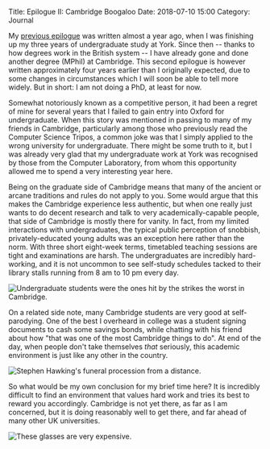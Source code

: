 Title: Epilogue II: Cambridge Boogaloo
Date: 2018-07-10 15:00
Category: Journal

My [previous epilogue](https://blog.ebornet.com/epilogue.html) was written almost a year ago, when I was finishing up my three years of undergraduate study at York. Since then -- thanks to how degrees work in the British system -- I have already gone and done another degree (MPhil) at Cambridge. This second epilogue is however written approximately four years earlier than I originally expected, due to some changes in circumstances which I will soon be able to tell more widely. But in short: I am not doing a PhD, at least for now.

Somewhat notoriously known as a competitive person, it had been a regret of mine for several years that I failed to gain entry into Oxford for undergraduate. When this story was mentioned in passing to many of my friends in Cambridge, particularly among those who previously read the Computer Science Tripos, a common joke was that I simply applied to the wrong university for undergraduate. There might be some truth to it, but I was already very glad that my undergraduate work at York was recognised by those from the Computer Laboratory, from whom this opportunity allowed me to spend a very interesting year here. 

Being on the graduate side of Cambridge means that many of the ancient or arcane traditions and rules do not apply to you. Some would argue that this makes the Cambridge experience less authentic, but when one really just wants to do decent research and talk to very academically-capable people, that side of Cambridge is mostly there for vanity. In fact, from my limited interactions with undergraduates, the typical public perception of snobbish, privately-educated young adults was an exception here rather than the norm. With three short eight-week terms, timetabled teaching sessions are tight and examinations are harsh. The undergraduates are incredibly hard-working, and it is not uncommon to see self-study schedules tacked to their library stalls running from 8 am to 10 pm every day. 

![Undergraduate students were the ones hit by the strikes the worst in Cambridge.](https://i.doge.at/uploads/big/b269375419f965671e45a791315b840b.jpg)

On a related side note, many Cambridge students are very good at self-parodying. One of the best I overheard in college was a student signing documents to cash some savings bonds, while chatting with his friend about how "that was one of the most Cambridge things to do". At end of the day, when people don't take themselves *that* seriously, this academic environment is just like any other in the country.

![Stephen Hawking's funeral procession from a distance.](https://i.doge.at/uploads/big/8af349c355cfe6a92939f94d3ba920b0.jpg)

So what would be my own conclusion for my brief time here? It is incredibly difficult to find an environment that values hard work and tries its best to reward you accordingly. Cambridge is not yet there, as far as I am concerned, but it is doing reasonably well to get there, and far ahead of many other UK universities.

![These glasses are very expensive.](https://i.doge.at/uploads/big/9e51ae13105b43c591183061a7e3a7c8.jpg)
